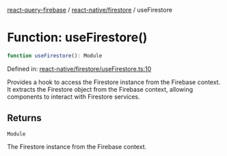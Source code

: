[react-query-firebase](../../../modules.md) / [react-native/firestore](../index.md) / useFirestore

# Function: useFirestore()

```ts
function useFirestore(): Module
```

Defined in: [react-native/firestore/useFirestore.ts:10](https://github.com/vpishuk/react-query-firebase/blob/10e2945f75363a784c3dfc0e90b9f7a489dcc848/react-native/firestore/useFirestore.ts#L10)

Provides a hook to access the Firestore instance from the Firebase context.
It extracts the Firestore object from the Firebase context, allowing components to interact with Firestore services.

## Returns

`Module`

The Firestore instance from the Firebase context.
